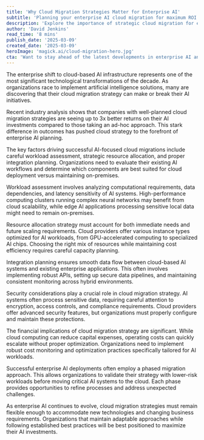 ```yaml
---
title: 'Why Cloud Migration Strategies Matter for Enterprise AI'
subtitle: 'Planning your enterprise AI cloud migration for maximum ROI'
description: 'Explore the importance of strategic cloud migration for enterprise AI, emphasizing workload assessment, resource allocation, integration planning, and cost optimization. Learn how companies can maximize ROI through effective cloud strategies.'
author: 'David Jenkins'
read_time: '8 mins'
publish_date: '2025-03-09'
created_date: '2025-03-09'
heroImage: 'magick.ai/cloud-migration-hero.jpg'
cta: 'Want to stay ahead of the latest developments in enterprise AI and cloud strategy? Follow us on LinkedIn for expert insights and analysis from industry leaders.'
---
```


The enterprise shift to cloud-based AI infrastructure represents one of the most significant technological transformations of the decade. As organizations race to implement artificial intelligence solutions, many are discovering that their cloud migration strategy can make or break their AI initiatives.

Recent industry analysis shows that companies with well-planned cloud migration strategies are seeing up to 3x better returns on their AI investments compared to those taking an ad-hoc approach. This stark difference in outcomes has pushed cloud strategy to the forefront of enterprise AI planning.

The key factors driving successful AI-focused cloud migrations include careful workload assessment, strategic resource allocation, and proper integration planning. Organizations need to evaluate their existing AI workflows and determine which components are best suited for cloud deployment versus maintaining on-premises.

Workload assessment involves analyzing computational requirements, data dependencies, and latency sensitivity of AI systems. High-performance computing clusters running complex neural networks may benefit from cloud scalability, while edge AI applications processing sensitive local data might need to remain on-premises.

Resource allocation strategy must account for both immediate needs and future scaling requirements. Cloud providers offer various instance types optimized for AI workloads, from GPU-accelerated computing to specialized AI chips. Choosing the right mix of resources while maintaining cost efficiency requires careful capacity planning.

Integration planning ensures smooth data flow between cloud-based AI systems and existing enterprise applications. This often involves implementing robust APIs, setting up secure data pipelines, and maintaining consistent monitoring across hybrid environments.

Security considerations play a crucial role in cloud migration strategy. AI systems often process sensitive data, requiring careful attention to encryption, access controls, and compliance requirements. Cloud providers offer advanced security features, but organizations must properly configure and maintain these protections.

The financial implications of cloud migration strategy are significant. While cloud computing can reduce capital expenses, operating costs can quickly escalate without proper optimization. Organizations need to implement robust cost monitoring and optimization practices specifically tailored for AI workloads.

Successful enterprise AI deployments often employ a phased migration approach. This allows organizations to validate their strategy with lower-risk workloads before moving critical AI systems to the cloud. Each phase provides opportunities to refine processes and address unexpected challenges.

As enterprise AI continues to evolve, cloud migration strategies must remain flexible enough to accommodate new technologies and changing business requirements. Organizations that maintain adaptable approaches while following established best practices will be best positioned to maximize their AI investments.